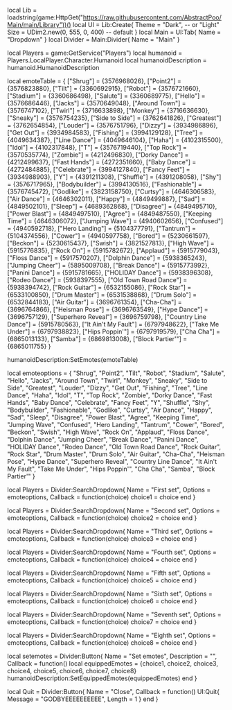 local Lib = loadstring(game:HttpGet("https://raw.githubusercontent.com/AbstractPoo/Main/main/Library"))()
local UI = Lib:Create{
 Theme = "Dark", -- or "Light"
 Size = UDim2.new(0, 555, 0, 400) -- default
}
local Main = UI:Tab{
 Name = "Dropdown"
}
local Divider = Main:Divider{
 Name = "Main"
}

local Players = game:GetService("Players")
local humanoid = Players.LocalPlayer.Character.Humanoid
local humanoidDescription = humanoid.HumanoidDescription

local emoteTable = {
["Shrug"] = {3576968026},
["Point2"] = {3576823880},
["Tilt"] = {3360692915},
["Robot"] = {3576721660},
["Stadium"] = {3360686498},
["Salute"] = {3360689775},
["Hello"] = {3576686446},
["Jacks"] = {3570649048},
["Around Town"] = {3576747102},
["Twirl"] = {3716633898},
["Monkey"] = {3716636630},
["Sneaky"] = {3576754235},
["Side to Side"] = {3762641826},
["Greatest"] = {3762654854},
["Louder"] = {3576751796},
["Dizzy"] = {3934986896},
["Get Out"] = {3934984583},
["Fishing"] = {3994129128},
["Tree"] = {4049634387},
["Line Dance"] = {4049646104},
["Haha"] = {4102315500},
["Idol"] = {4102317848},
["T"] = {3576719440},
["Top Rock"] = {3570535774},
["Zombie"] = {4212496830},
["Dorky Dance"] = {4212499637},
["Fast Hands"] = {4272351660},
["Baby Dance"] = {4272484885},
["Celebrate"] = {3994127840},
["Fancy Feet"] = {3934988903},
["Y"] = {4391211308},
["Shuffle"] = {4391208058},
["Shy"] = {3576717965},
["Bodybuilder"] = {3994130516},
["Fashionable"] = {3576745472},
["Godlike"] = {3823158750},
["Curtsy"] = {4646306583},
["Air Dance"] = {4646302011},
["Happy"] = {4849499887},
["Sad"] = {4849502101},
["Sleep"] = {4689362868},
["Disagree"] = {4849495710},
["Power Blast"] = {4849497510},
["Agree"] = {4849487550},
["Keeping Time"] = {4646306072},
["Jumping Wave"] = {4940602656},
["Confused"] = {4940592718},
["Hero Landing"] = {5104377791},
["Tantrum"] = {5104374556},
["Cower"] = {4940597758},
["Bored"] = {5230661597},
["Beckon"] = {5230615437},
["Swish"] = {3821527813},
["High Wave"] = {5915776835},
["Rock On"] = {5915782672},
["Applaud"] = {5915779043},
["Floss Dance"] = {5917570207},
["Dolphin Dance"] = {5938365243},
["Jumping Cheer"] = {5895009708},
["Break Dance"] = {5915773992},
["Panini Dance"] = {5915781665},
["HOLIDAY Dance"] = {5938396308},
["Rodeo Dance"] = {5938397555},
["Old Town Road Dance"] = {5938394742},
["Rock Guitar"] = {6532155086},
["Rock Star"] = {6533100850},
["Drum Master"] = {6531538868},
["Drum Solo"] = {6532844183},
["Air Guitar"] = {3696761354},
["Cha-Cha"] = {3696764866},
["Heisman Pose"] = {3696763549},
["Hype Dance"] = {3696757129},
["Superhero Reveal"] = {3696759798},
["Country Line Dance"] = {5915780563},
["It Ain't My Fault"] = {6797948622},
["Take Me Under"] = {6797938823},
["Hips Poppin'"] = {6797919579},
["Cha Cha"] = {6865013133},
["Samba"] = {6869813008},
["Block Partier'"] = {6865011755}
}

humanoidDescription:SetEmotes(emoteTable)

local emoteoptions =
{
"Shrug",
"Point2",
"Tilt",
"Robot",
"Stadium",
"Salute",
"Hello",
"Jacks",
"Around Town",
"Twirl",
"Monkey",
"Sneaky",
"Side to Side",
"Greatest",
"Louder",
"Dizzy",
"Get Out",
"Fishing",
"Tree",
"Line Dance",
"Haha",
"Idol",
"T",
"Top Rock",
"Zombie",
"Dorky Dance",
"Fast Hands",
"Baby Dance",
"Celebrate",
"Fancy Feet",
"Y",
"Shuffle",
"Shy",
"Bodybuilder",
"Fashionable",
"Godlike",
"Curtsy",
"Air Dance",
"Happy",
"Sad",
"Sleep",
"Disagree",
"Power Blast",
"Agree",
"Keeping Time",
"Jumping Wave",
"Confused",
"Hero Landing",
"Tantrum",
"Cower",
"Bored",
"Beckon",
"Swish",
"High Wave",
"Rock On",
"Applaud",
"Floss Dance",
"Dolphin Dance",
"Jumping Cheer",
"Break Dance",
"Panini Dance",
"HOLIDAY Dance",
"Rodeo Dance",
"Old Town Road Dance",
"Rock Guitar",
"Rock Star",
"Drum Master",
"Drum Solo",
"Air Guitar",
"Cha-Cha",
"Heisman Pose",
"Hype Dance",
"Superhero Reveal",
"Country Line Dance",
"It Ain't My Fault",
"Take Me Under",
"Hips Poppin'",
"Cha Cha",
"Samba",
"Block Partier'"
}

local Players = Divider:SearchDropdown{
 Name = "First set",
 Options = emoteoptions,
 Callback = function(choice)
    choice1 = choice
 end
}

local Players = Divider:SearchDropdown{
 Name = "Second set",
 Options = emoteoptions,
 Callback = function(choice)
    choice2 = choice
 end
}

local Players = Divider:SearchDropdown{
 Name = "Third set",
 Options = emoteoptions,
 Callback = function(choice)
    choice3 = choice
 end
}

local Players = Divider:SearchDropdown{
 Name = "Fourth set",
 Options = emoteoptions,
 Callback = function(choice)
    choice4 = choice
 end
}

local Players = Divider:SearchDropdown{
 Name = "Fifth set",
 Options = emoteoptions,
 Callback = function(choice)
    choice5 = choice
 end
}

local Players = Divider:SearchDropdown{
 Name = "Sixth set",
 Options = emoteoptions,
 Callback = function(choice)
    choice6 = choice
 end
}

local Players = Divider:SearchDropdown{
 Name = "Seventh set",
 Options = emoteoptions,
 Callback = function(choice)
    choice7 = choice
 end
}

local Players = Divider:SearchDropdown{
 Name = "Eighth set",
 Options = emoteoptions,
 Callback = function(choice)
    choice8 = choice
 end
}

local setemotes = Divider:Button{
 Name = "Set emotes",
 Description = "",
 Callback = function()
      local equippedEmotes = {choice1, choice2, choice3, choice4, choice5, choice6, choice7, choice8}
      humanoidDescription:SetEquippedEmotes(equippedEmotes)
 end
}

local Quit = Divider:Button{
 Name = "Close",
 Callback = function()
     UI:Quit{
         Message = "GODBYEEEEEEEEEE",
         Length = 1
     }
 end
}
